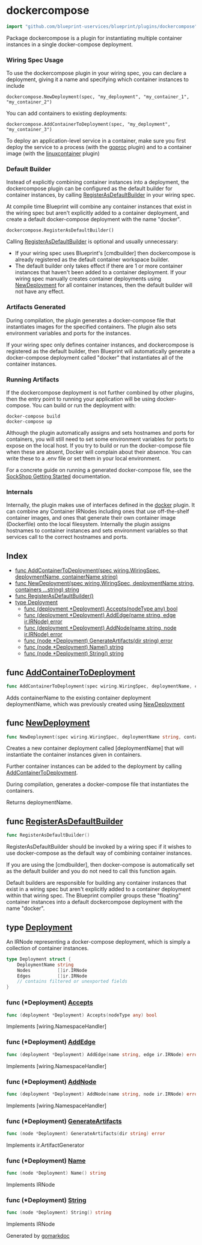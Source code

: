 <!-- Code generated by gomarkdoc. DO NOT EDIT -->

# dockercompose

```go
import "github.com/blueprint-uservices/blueprint/plugins/dockercompose"
```

Package dockercompose is a plugin for instantiating multiple container instances in a single docker\-compose deployment.

### Wiring Spec Usage

To use the dockercompose plugin in your wiring spec, you can declare a deployment, giving it a name and specifying which container instances to include

```
dockercompose.NewDeployment(spec, "my_deployment", "my_container_1", "my_container_2")
```

You can add containers to existing deployments:

```
dockercompose.AddContainerToDeployment(spec, "my_deployment", "my_container_3")
```

To deploy an application\-level service in a container, make sure you first deploy the service to a process \(with the [goproc](<https://github.com/Blueprint-uServices/blueprint/tree/main/plugins/goproc>) plugin\) and to a container image \(with the [linuxcontainer](<https://github.com/Blueprint-uServices/blueprint/tree/main/plugins/linuxcontainer>) plugin\)

### Default Builder

Instead of explicitly combining container instances into a deployment, the dockercompose plugin can be configured as the default builder for container instances, by calling [RegisterAsDefaultBuilder](<#RegisterAsDefaultBuilder>) in your wiring spec.

At compile time Blueprint will combine any container instances that exist in the wiring spec but aren't explicitly added to a container deployment, and create a default docker\-compose deployment with the name "docker".

```
dockercompose.RegisterAsDefaultBuilder()
```

Calling [RegisterAsDefaultBuilder](<#RegisterAsDefaultBuilder>) is optional and usually unnecessary:

- If your wiring spec uses Blueprint's \[cmdbuilder\] then dockercompose is already registered as the default container workspace builder.
- The default builder only takes effect if there are 1 or more container instances that haven't been added to a container deployment. If your wiring spec manually creates container deployments using [NewDeployment](<#NewDeployment>) for all container instances, then the default builder will not have any effect.

### Artifacts Generated

During compilation, the plugin generates a docker\-compose file that instantiates images for the specified containers. The plugin also sets environment variables and ports for the instances.

If your wiring spec only defines container instances, and dockercompose is registered as the default builder, then Blueprint will automatically generate a docker\-compose deployment called "docker" that instantiates all of the container instances.

### Running Artifacts

If the dockercompose deployment is not further combined by other plugins, then the entry point to running your application will be using docker\-compose. You can build or run the deployment with:

```
docker-compose build
docker-compose up
```

Although the plugin automatically assigns and sets hostnames and ports for containers, you will still need to set some environment variables for ports to expose on the local host. If you try to build or run the docker\-compose file when these are absent, Docker will complain about their absence. You can write these to a .env file or set them in your local environment.

For a concrete guide on running a generated docker\-compose file, see the [SockShop Getting Started](<https://github.com/Blueprint-uServices/blueprint/tree/main/examples/sockshop>) documentation.

### Internals

Internally, the plugin makes use of interfaces defined in the [docker](<https://github.com/Blueprint-uServices/blueprint/tree/main/plugins/docker>) plugin. It can combine any Container IRNodes including ones that use off\-the\-shelf container images, and ones that generate their own container image \(Dockerfile\) onto the local filesystem. Internally the plugin assigns hostnames to container instances and sets environment variables so that services call to the correct hostnames and ports.

## Index

- [func AddContainerToDeployment\(spec wiring.WiringSpec, deploymentName, containerName string\)](<#AddContainerToDeployment>)
- [func NewDeployment\(spec wiring.WiringSpec, deploymentName string, containers ...string\) string](<#NewDeployment>)
- [func RegisterAsDefaultBuilder\(\)](<#RegisterAsDefaultBuilder>)
- [type Deployment](<#Deployment>)
  - [func \(deployment \*Deployment\) Accepts\(nodeType any\) bool](<#Deployment.Accepts>)
  - [func \(deployment \*Deployment\) AddEdge\(name string, edge ir.IRNode\) error](<#Deployment.AddEdge>)
  - [func \(deployment \*Deployment\) AddNode\(name string, node ir.IRNode\) error](<#Deployment.AddNode>)
  - [func \(node \*Deployment\) GenerateArtifacts\(dir string\) error](<#Deployment.GenerateArtifacts>)
  - [func \(node \*Deployment\) Name\(\) string](<#Deployment.Name>)
  - [func \(node \*Deployment\) String\(\) string](<#Deployment.String>)


<a name="AddContainerToDeployment"></a>
## func [AddContainerToDeployment](<https://github.com/blueprint-uservices/blueprint/blob/main/plugins/dockercompose/wiring.go#L83>)

```go
func AddContainerToDeployment(spec wiring.WiringSpec, deploymentName, containerName string)
```

Adds containerName to the existing container deployment deploymentName, which was previously created using [NewDeployment](<#NewDeployment>)

<a name="NewDeployment"></a>
## func [NewDeployment](<https://github.com/blueprint-uservices/blueprint/blob/main/plugins/dockercompose/wiring.go#L95>)

```go
func NewDeployment(spec wiring.WiringSpec, deploymentName string, containers ...string) string
```

Creates a new container deployment called \[deploymentName\] that will instantiate the container instances given in containers.

Further container instances can be added to the deployment by calling [AddContainerToDeployment](<#AddContainerToDeployment>).

During compilation, generates a docker\-compose file that instantiates the containers.

Returns deploymentName.

<a name="RegisterAsDefaultBuilder"></a>
## func [RegisterAsDefaultBuilder](<https://github.com/blueprint-uservices/blueprint/blob/main/plugins/dockercompose/defaults.go#L18>)

```go
func RegisterAsDefaultBuilder()
```

RegisterAsDefaultBuilder should be invoked by a wiring spec if it wishes to use docker\-compose as the default way of combining container instances.

If you are using the \[cmdbuilder\], then docker\-compose is automatically set as the default builder and you do not need to call this function again.

Default builders are responsible for building any container instances that exist in a wiring spec but aren't explicitly added to a container deployment within that wiring spec. The Blueprint compiler groups these "floating" container instances into a default dockercompose deployment with the name "docker".

<a name="Deployment"></a>
## type [Deployment](<https://github.com/blueprint-uservices/blueprint/blob/main/plugins/dockercompose/ir.go#L9-L16>)

An IRNode representing a docker\-compose deployment, which is simply a collection of container instances.

```go
type Deployment struct {
    DeploymentName string
    Nodes          []ir.IRNode
    Edges          []ir.IRNode
    // contains filtered or unexported fields
}
```

<a name="Deployment.Accepts"></a>
### func \(\*Deployment\) [Accepts](<https://github.com/blueprint-uservices/blueprint/blob/main/plugins/dockercompose/wiring.go#L116>)

```go
func (deployment *Deployment) Accepts(nodeType any) bool
```

Implements \[wiring.NamespaceHandler\]

<a name="Deployment.AddEdge"></a>
### func \(\*Deployment\) [AddEdge](<https://github.com/blueprint-uservices/blueprint/blob/main/plugins/dockercompose/wiring.go#L122>)

```go
func (deployment *Deployment) AddEdge(name string, edge ir.IRNode) error
```

Implements \[wiring.NamespaceHandler\]

<a name="Deployment.AddNode"></a>
### func \(\*Deployment\) [AddNode](<https://github.com/blueprint-uservices/blueprint/blob/main/plugins/dockercompose/wiring.go#L128>)

```go
func (deployment *Deployment) AddNode(name string, node ir.IRNode) error
```

Implements \[wiring.NamespaceHandler\]

<a name="Deployment.GenerateArtifacts"></a>
### func \(\*Deployment\) [GenerateArtifacts](<https://github.com/blueprint-uservices/blueprint/blob/main/plugins/dockercompose/deploy.go#L50>)

```go
func (node *Deployment) GenerateArtifacts(dir string) error
```

Implements ir.ArtifactGenerator

<a name="Deployment.Name"></a>
### func \(\*Deployment\) [Name](<https://github.com/blueprint-uservices/blueprint/blob/main/plugins/dockercompose/ir.go#L19>)

```go
func (node *Deployment) Name() string
```

Implements IRNode

<a name="Deployment.String"></a>
### func \(\*Deployment\) [String](<https://github.com/blueprint-uservices/blueprint/blob/main/plugins/dockercompose/ir.go#L24>)

```go
func (node *Deployment) String() string
```

Implements IRNode

Generated by [gomarkdoc](<https://github.com/princjef/gomarkdoc>)
